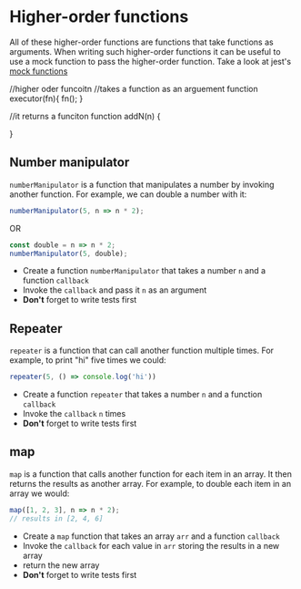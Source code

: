 # Higher-order functions

All of these higher-order functions are functions
that take functions as arguments. When writing
such higher-order functions it can be useful
to use a mock function to pass the higher-order
function. Take a look at jest's
[mock functions](https://jestjs.io/docs/en/mock-functions)

//higher oder funcoitn
//takes a function as an arguement
function executor(fn){
    fn();
}

//it returns a funciton
function addN(n) {
    
}

## Number manipulator

`numberManipulator` is a function that manipulates
a number by invoking another function. For example,
we can double a number with it:

```js
numberManipulator(5, n => n * 2);
```

OR

```js
const double = n => n * 2;
numberManipulator(5, double);
```

* Create a function `numberManipulator` that takes
  a number `n` and a function `callback`
* Invoke the `callback` and pass it `n` as an argument
* **Don't** forget to write tests first

## Repeater

`repeater` is a function that can call another function
multiple times. For example, to print "hi" five times
we could:

```js
repeater(5, () => console.log('hi'))
```

* Create a function `repeater` that takes a
  number `n` and a function `callback`
* Invoke the `callback` `n` times
* **Don't** forget to write tests first

## map

`map` is a function that calls another function for
each item in an array. It then returns the results
as another array. For example, to double each item
in an array we would:

```js
map([1, 2, 3], n => n * 2);
// results in [2, 4, 6]
```

* Create a `map` function that takes an array
  `arr` and a function `callback`
* Invoke the `callback` for each value in `arr`
  storing the results in a new array
* return the new array
* **Don't** forget to write tests first
